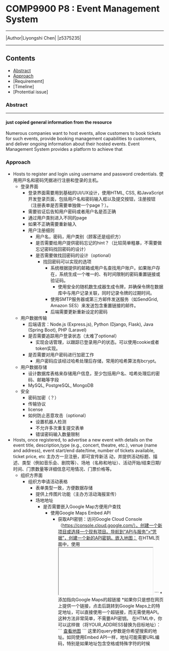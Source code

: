# COMP9900 P8 : Event Management System
****
|Author|Liyongshi Chen|
|z5375235|
****
## Contents
* [Abstract](#Abstract)
* [Approach](#Approach)
* [Requirememt]
* [Timeline]
* [Protential issue]

### Abstract
-----------
#### just copied general information from the resource
Numerous companies want to host events, allow customers to book tickets for such events, 
provide booking management capabilities to customers, and deliver ongoing information about their hosted events. 
Event Management System provides a platform to achieve that

### Approach 
* Hosts to register and login using username and password credentials. 使⽤⽤⼾名和密码凭据进⾏注册和登录的主机。
    * 登录界面
        * 登录界面需要用到基础的UI/UX设计，使用HTML, CSS, 和JavaScript开发登录页面，包括用户名和密码输入框以及提交按钮，注册按钮（注册表单是否需要单独做一个page？）。
        * 需要验证后告知用户密码或者用户名是否正确
        * 通过用户类别进入不同的page
        * 如果不正确需要重新输入
        * 用户注册细则
          * 用户名，密码，用户类别（顾客还是组织方）
          * 是否需要给用户提供密码忘记的hint？（比较简单粗暴，不需要做忘记密码找回密码的设计）
          * 是否需要做找回密码的设计（optional）
            * 找回密码可以实现的选项
              * 系统根据提供的邮箱或用户名查找用户账户。如果账户存在，系统生成一个唯一的、有时间限制的密码重置链接或验证码。
                * 使用安全的随机数生成器生成令牌，并确保令牌在数据库中与用户记录关联，同时记录令牌的过期时间。  
              * 使用SMTP服务器或第三方邮件发送服务（如SendGrid, Amazon SES）来发送包含重置链接的邮件。
              * 后端需要更新重新设定的密码
    * 用户数据传输
      * 后端语言：Node.js (Express.js), Python (Django, Flask), Java (Spring Boot), PHP (Laravel)
      * 是否需要追踪用户登录状态（太难了optional）
        * 实现会话管理，以跟踪已登录用户的状态。可以使用cookie或者token实现。
      * 是否需要对用户密码进行加密工作
        * 用户密码应该经过哈希处理后存储，常用的哈希算法有bcrypt。
    * 用户数据存储
      * 设计数据库表格来存储用户信息，至少包括用户名、哈希处理后的密码、邮箱等字段
      * MySQL, PostgreSQL, MongoDB
    * 安全
      * 密码加密（？）
      * 传输协议
      * license
      * 如何防止恶意攻击（optional）
        * 设置机器人检测
        * 不允许多次重复提交表单
        * 错误密码输入数量限制
* Hosts, once registered, to advertise a new event with details on the event title, description,type (e.g., concert, theatre, etc.),
  venue (name and address), event start/end date/time, number of tickets available, ticket price, etc 主办⽅⼀旦注册，即可宣传新活
动，并提供活动标题、描述、类型（例如⾳乐会、剧院等）、场地（名称和地址）、活动开始/结束⽇期/时间、⻔票数量等详细信息可⽤情况、⻔票价格等。
  * 组织方界面
    * 组织方申请活动表格
      * 表单类型一致，方便数据存储
      * 提供上传图片功能（主办方活动海报宣传）
      * 场地地址
        * 是否需要嵌入Google Map方便用户查找
          * 使用Google Maps Embed API
            * 获取API密钥：访问Google Cloud Console（https://console.cloud.google.com/）。创建一个新项目或选择一个现有项目。导航到“API与服务”>“凭据”，创建一个新的API密钥。嵌入地图：
              在HTML页面中，使用<iframe>标签嵌入地图，如下所示（将YOUR_API_KEY替换为你的API密钥，将YOUR_ADDRESS替换为你想显示的地址）：
              ```
              <iframe
  width="600"
  height="450"
  style="border:0"
  loading="lazy"
  allowfullscreen
  src="https://www.google.com/maps/embed/v1/place?key=YOUR_API_KEY&q=YOUR_ADDRESS">
</iframe>
              ```
          * 添加指向Google Maps的超链接
            *如果你只是想在网页上提供一个链接，点击后跳转到Google Maps上的特定地址，可以直接使用一个超链接，而无需使用API。这种方法非常简单，不需要API密钥。
            在HTML中，你可以这样做（将YOUR_ADDRESS替换为目标地址）：
             ```
<a href="https://www.google.com/maps/search/?api=1&query=YOUR_ADDRESS" target="_blank">查看地图</a>
             ```
这里的query参数是你希望搜索的地址。如同使用Embed API一样，地址可能需要URL编码，特别是如果地址包含空格或特殊字符的时候
